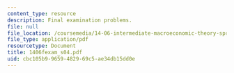 ```yaml
---
content_type: resource
description: Final examination problems.
file: null
file_location: /coursemedia/14-06-intermediate-macroeconomic-theory-spring-2004/cbc105b99659482969c5ae34db15dd0e_1406fexam_s04.pdf
file_type: application/pdf
resourcetype: Document
title: 1406fexam_s04.pdf
uid: cbc105b9-9659-4829-69c5-ae34db15dd0e
---
```

